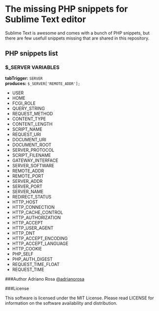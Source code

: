 The missing PHP snippets for Sublime Text editor
====

Sublime Text is awesome and comes with a bunch of PHP snippets, but there are few usefull snippets missing that are shared in this repository.

PHP snippets list
----
### $_SERVER VARIABLES

**tabTrigger:** `SERVER`  
**produces:** `$_SERVER['REMOTE_ADDR'];`

 * USER
 * HOME
 * FCGI_ROLE
 * QUERY_STRING
 * REQUEST_METHOD
 * CONTENT_TYPE
 * CONTENT_LENGTH
 * SCRIPT_NAME
 * REQUEST_URI
 * DOCUMENT_URI
 * DOCUMENT_ROOT
 * SERVER_PROTOCOL
 * SCRIPT_FILENAME
 * GATEWAY_INTERFACE
 * SERVER_SOFTWARE
 * REMOTE_ADDR
 * REMOTE_PORT
 * SERVER_ADDR
 * SERVER_PORT
 * SERVER_NAME
 * REDIRECT_STATUS
 * HTTP_HOST
 * HTTP_CONNECTION
 * HTTP_CACHE_CONTROL
 * HTTP_AUTHORIZATION
 * HTTP_ACCEPT
 * HTTP_USER_AGENT
 * HTTP_DNT
 * HTTP_ACCEPT_ENCODING
 * HTTP_ACCEPT_LANGUAGE
 * HTTP_COOKIE
 * PHP_SELF
 * PHP_AUTH_DIGEST
 * REQUEST_TIME_FLOAT
 * REQUEST_TIME

###Author
Adriano Rosa
[@adrianorosa](https://twitter.com/adrianorosa)

###License

This software is licensed under the MIT License. Please read LICENSE for information on the software availability and distribution.
